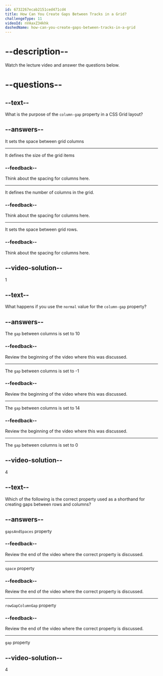 ```yaml
---
id: 6732267ecab2151ced471cd4
title: How Can You Create Gaps Between Tracks in a Grid?
challengeType: 11
videoId: nVAaxZ34khk
dashedName: how-can-you-create-gaps-between-tracks-in-a-grid
---
```


# --description--

Watch the lecture video and answer the questions below.

# --questions--

## --text--

What is the purpose of the `column-gap` property in a CSS Grid layout?

## --answers--

It sets the space between grid columns

---

It defines the size of the grid items

### --feedback--

Think about the spacing for columns here.

---

It defines the number of columns in the grid.

### --feedback--

Think about the spacing for columns here.

---

It sets the space between grid rows.

### --feedback--

Think about the spacing for columns here.

## --video-solution--

1

## --text--

What happens if you use the `normal` value for the `column-gap` property?

## --answers--

The `gap` between columns is set to 10

### --feedback--

Review the beginning of the video where this was discussed. 

---

The `gap` between columns is set to -1

### --feedback--

Review the beginning of the video where this was discussed. 

---

The `gap` between columns is set to 14

### --feedback--

Review the beginning of the video where this was discussed. 

---

The `gap` between columns is set to 0

## --video-solution--

4

## --text--

Which of the following is the correct property used as a shorthand for creating gaps between rows and columns?

## --answers--

`gapsAndSpaces` property

### --feedback--

Review the end of the video where the correct property is discussed. 

---

`space` property

### --feedback--

Review the end of the video where the correct property is discussed. 

---

`rowGapColumnGap` property

### --feedback--

Review the end of the video where the correct property is discussed. 

---

`gap` property

## --video-solution--

4
